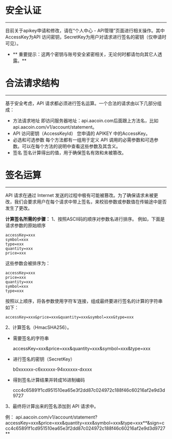 # 安全认证 #
----------
目前关于apikey申请和修改，请在“个人中心 - API管理”页面进行相关操作。其中AccessKey为API 访问密钥，SecretKey为用户对请求进行签名的密钥（仅申请时可见）。

- ** 重要提示：这两个密钥与账号安全紧密相关，无论何时都请勿向其它人透露。**


# 合法请求结构 #

----------
基于安全考虑，API 请求都必须进行签名运算。一个合法的请求由以下几部分组成：
- 方法请求地址 即访问服务器地址：api.aacoin.com后面跟上方法名，比如api.aacoin.com/v1/account/statement。
- API 访问密钥（AccessKeyId） 您申请的 APIKEY 中的AccessKey。
- 必选和可选参数 每个方法都有一组用于定义 API 调用的必需参数和可选参数。可以在每个方法的说明中查看这些参数及其含义。
- 签名 签名计算得出的值，用于确保签名有效和未被篡改。


# 签名运算 #
----------
API 请求在通过 Internet 发送的过程中极有可能被篡改。为了确保请求未被更改，我们会要求用户在每个请求中带上签名，来校验参数或参数值在传输途中是否发生了更改。

**计算签名所需的步骤：**
1、按照ASCII码的顺序对参数名进行排序。
例如，下面是请求参数的原始顺序

    accessKey=xxx
    symbol=xxx
    type=xxx
    quantity=xxx
    price=xxx

这些参数会被排序为：

    accessKey=xxx
    price=xxx
    quantity=xxx
    symbol=xxx
    type=xxx

按照以上顺序，将各参数使用字符’&’连接，组成最终要进行签名的计算的字符串如下：

    accessKey=xxx&price=xxx&quantity=xxx&symbol=xxx&type=xxx

2、计算签名（HmacSHA256）。

- 需要签名的字符串



    accessKey=xxx&price=xxx&quantity=xxx&symbol=xxx&type=xxx

- 进行签名的密钥（SecretKey）



    b0xxxxxx-c6xxxxxx-94xxxxxx-dxxxx

- 得到签名计算结果并转成16进制编码


    ccc4c65891f1cd951510ea65e3f2dd87c024972c188f46c60216af2e9d3d9727

3、最终将计算出来的签名添加到 API 请求中。

例：
api.aacoin.com/v1/account/statement?accessKey=xxx&price=xxx&quantity=xxx&symbol=xxx&type=xxx**&sign=ccc4c65891f1cd951510ea65e3f2dd87c024972c188f46c60216af2e9d3d9727**